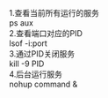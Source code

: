 1.查看当前所有运行的服务    
 ps aux    
2.查看端口对应的PID    
 lsof -i:port    
3.通过PID关闭服务    
  kill -9 PID    
4.后台运行服务    
 nohup command &
